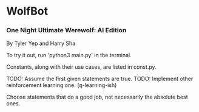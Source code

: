 # WolfBot
### One Night Ultimate Werewolf: AI Edition
By Tyler Yep and Harry Sha

To try it out, run 'python3 main.py' in the terminal.

Constants, along with their use cases, are listed in const.py.

TODO: Assume the first given statements are true.
TODO: Implement other reinforcement learning one. (q-learning-ish)

Choose statements that do a good job, not necessarily the absolute best ones.

